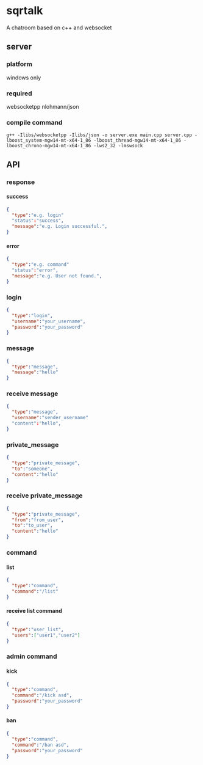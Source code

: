 # sqrtalk
A chatroom based on c++ and websocket
## server
### platform
windows only
### required
websocketpp
nlohmann/json
### compile command
```
g++ -Ilibs/websocketpp -Ilibs/json -o server.exe main.cpp server.cpp -lboost_system-mgw14-mt-x64-1_86 -lboost_thread-mgw14-mt-x64-1_86 -lboost_chrono-mgw14-mt-x64-1_86 -lws2_32 -lmswsock
```
## API
### response
#### success
```json
{
  "type":"e.g. login"
  "status":"success",
  "message":"e.g. Login successful.",
}
```
#### error
```json
{
  "type":"e.g. command"
  "status":"error",
  "message":"e.g. User not found.",
}
```
### login
```json
{
  "type":"login",
  "username":"your_username",
  "password":"your_password"
}
```
### message
```json
{
  "type":"message",
  "message":"hello"
}
```
### receive message
```json
{
  "type":"message",
  "username":"sender_username"
  "content":"hello",
}
```
### private_message
```json
{
  "type":"private_message",
  "to":"someone",
  "content":"hello"
}
```
### receive private_message
```json
{
  "type":"private_message",
  "from":"from_user",
  "to":"to_user",
  "content":"hello"
}
```
### command
#### list
```json
{
  "type":"command",
  "command":"/list"
}
```
#### receive list command
```json
{
  "type":"user_list",
  "users":["user1","user2"]
}
```
### admin command
#### kick
```json
{
  "type":"command",
  "command":"/kick asd",
  "password":"your_password"
}
```
#### ban
```json
{
  "type":"command",
  "command":"/ban asd",
  "password":"your_password"
}
```
